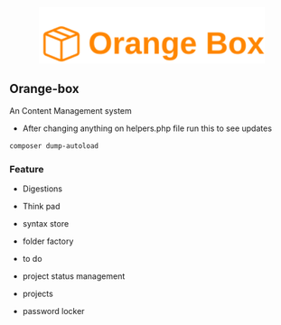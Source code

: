 <p align="center"><a href="https://laravel.com" target="_blank">
<picture>
  <source media="(prefers-color-scheme: dark)" srcset="./public/assets/images/logo-dark.png">
  <source media="(prefers-color-scheme: light)" srcset="./public/assets/images/logo-light.png">
  <img alt="sdfsdfsdf." src="./public/assets/images/logo-orange.svg" width="400">
</picture> 
</a>
</p>


## Orange-box
An Content Management system


- After changing anything on helpers.php file run this to see updates
```sh
composer dump-autoload
```


### Feature 

- Digestions
- Think pad
- syntax store

- folder factory

- to do 
- project status management
- projects 
- password locker
